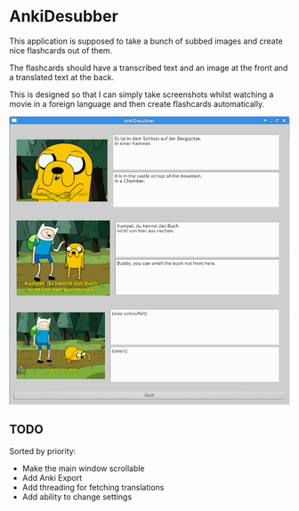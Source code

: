 # AnkiDesubber

This application is supposed to take a bunch of subbed images and create
nice flashcards out of them.

The flashcards should have a transcribed text and an image at the front and a
translated text at the back.

This is designed so that I can simply take screenshots whilst watching a movie
in a foreign language and then create flashcards automatically.

![AnkiDesubber](https://raw.githubusercontent.com/afiodorov/anki_desub/master/desubber.png)

## TODO

Sorted by priority:

* Make the main window scrollable
* Add Anki Export
* Add threading for fetching translations
* Add ability to change settings
